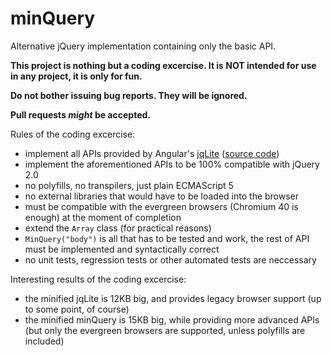 # minQuery
Alternative jQuery implementation containing only the basic API.

**This project is nothing but a coding excercise. It is NOT intended for use in
any project, it is only for fun.**

**Do not bother issuing bug reports. They will be ignored.**

**Pull requests *might* be accepted.**

Rules of the coding excercise:
- implement all APIs provided by Angular's
  [jqLite](https://docs.angularjs.org/api/ng/function/angular.element)
  ([source code](https://github.com/angular/angular.js/blob/master/src/jqLite.js))
- implement the aforementioned APIs to be 100% compatible with jQuery 2.0
- no polyfills, no transpilers, just plain ECMAScript 5
- no external libraries that would have to be loaded into the browser
- must be compatible with the evergreen browsers (Chromium 40 is enough) at the
  moment of completion
- extend the `Array` class (for practical reasons)
- `MinQuery("body")` is all that has to be tested and work, the rest of API
  must be implemented and syntactically correct
- no unit tests, regression tests or other automated tests are neccessary

Interesting results of the coding excercise:
- the minified jqLite is 12KB big, and provides legacy browser support (up to
  some point, of course)
- the minified minQuery is 15KB big, while providing more advanced APIs (but
  only the evergreen browsers are supported, unless polyfills are included)

